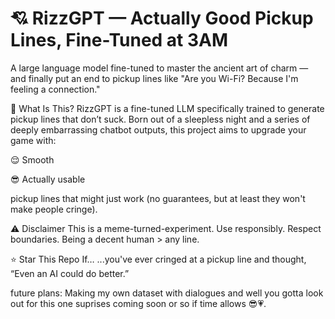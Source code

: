 # 💘 **RizzGPT** — Actually Good Pickup Lines, Fine-Tuned at 3AM

A large language model fine-tuned to master the ancient art of charm — and finally put an end to pickup lines like "Are you Wi-Fi? Because I'm feeling a connection."

🤔 What Is This?
RizzGPT is a fine-tuned LLM specifically trained to generate pickup lines that don’t suck. Born out of a sleepless night and a series of deeply embarrassing chatbot outputs, this project aims to upgrade your  game with:

😌 Smooth

😎 Actually usable

pickup lines that might just work (no guarantees, but at least they won't make people cringe).

⚠️ Disclaimer
This is a meme-turned-experiment. Use responsibly. Respect boundaries. Being a decent human > any line.

⭐ Star This Repo If…
...you've ever cringed at a pickup line and thought, “Even an AI could do better.”

future plans:
Making my own dataset with dialogues and well you gotta look out for this one suprises coming soon or so if time allows 😎💗.
